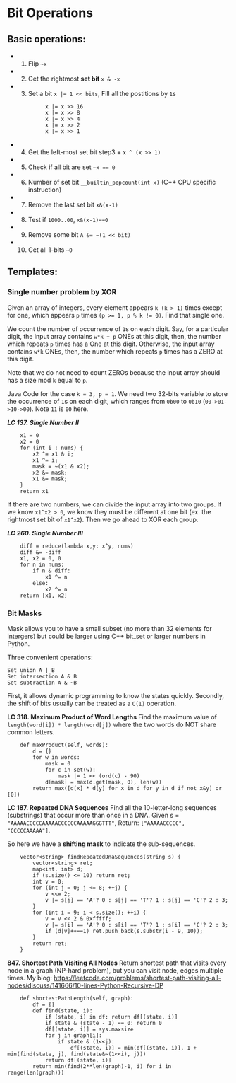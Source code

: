 # Bit Operations

## Basic operations:
* 1. Flip `~x`
* 2. Get the rightmost **set bit** `x & -x`
* 3. Set a bit `x |= 1 << bits`, Fill all the postitions by `1`s
```
            x |= x >> 16
            x |= x >> 8
            x |= x >> 4
            x |= x >> 2
            x |= x >> 1
```
* 4. Get the left-most set bit step3 + `x ^ (x >> 1)`
* 5. Check if all bit are set `~x == 0`
* 6. Number of set bit `__builtin_popcount(int x)` (C++ CPU specific instruction)
* 7. Remove the last set bit `x&(x-1)`
* 8. Test if `1000..00`, `x&(x-1)==0`
* 9. Remove some bit `A &= ~(1 << bit)`
* 10. Get all 1-bits `~0`

## Templates:

### Single number problem by XOR
Given an array of integers, every element appears `k (k > 1)` times except for one, which appears `p` times `(p >= 1, p % k != 0)`. Find that single one.

We count the number of occurrence of `1`s on each digit. Say, for a particular digit, the input array contains `w*k + p` ONEs at this digit, then, the number which repeats `p` times has a One at this digit. Otherwise, the input array contains `w*k` ONEs, then, the number which repeats `p` times has a ZERO at this digit.

Note that we do not need to count ZEROs because the input array should has a size mod `k` equal to `p`.

Java Code for the case `k = 3, p = 1`. We need two 32-bits variable to store the occurrence of `1`s on each digit, which ranges from `0b00` to `0b10` (`00->01->10->00`). Note `11` is `00` here.

***LC 137. Single Number II***

```
    x1 = 0
    x2 = 0
    for (int i : nums) {
        x2 ^= x1 & i;
        x1 ^= i;
        mask = ~(x1 & x2);
        x2 &= mask;
        x1 &= mask;
    }
    return x1
```

If there are two numbers, we can divide the input array into two groups. If we know `x1^x2 > 0`, we know they must be different at one bit (ex. the rightmost set bit of `x1^x2`). Then we go ahead to XOR each group.

***LC 260. Single Number III***

```
    diff = reduce(lambda x,y: x^y, nums)
    diff &= -diff
    x1, x2 = 0, 0
    for n in nums:
        if n & diff:
            x1 ^= n
        else:
            x2 ^= n
    return [x1, x2]
```

### Bit Masks
Mask allows you to have a small subset (no more than 32 elements for intergers) but could be larger using C++ bit_set or larger numbers in Python.

Three convenient operations:
```
Set union A | B
Set intersection A & B
Set subtraction A & ~B
```
First, it allows dynamic programming to know the states quickly. Secondly, the shift of bits usually can be treated as a `O(1)` operation.

**LC 318. Maximum Product of Word Lengths** Find the maximum value of `length(word[i]) * length(word[j])` where the two words do NOT share common letters.
```
    def maxProduct(self, words):
        d = {}
        for w in words:
            mask = 0
            for c in set(w):
                mask |= 1 << (ord(c) - 90)
            d[mask] = max(d.get(mask, 0), len(w))
        return max([d[x] * d[y] for x in d for y in d if not x&y] or [0])
```
**LC 187. Repeated DNA Sequences** Find all the 10-letter-long sequences (substrings) that occur more than once in a DNA.
Given s = `"AAAAACCCCCAAAAACCCCCCAAAAAGGGTTT"`,
Return: `["AAAAACCCCC", "CCCCCAAAAA"]`.

So here we have a **shifting mask** to indicate the sub-sequences.
```
    vector<string> findRepeatedDnaSequences(string s) {
        vector<string> ret;
        map<int, int> d;
        if (s.size() <= 10) return ret;
        int v = 0;
        for (int j = 0; j <= 8; ++j) {
            v <<= 2;
            v |= s[j] == 'A'? 0 : s[j] == 'T'? 1 : s[j] == 'C'? 2 : 3;
        }
        for (int i = 9; i < s.size(); ++i) {
            v = v << 2 & 0xfffff;
            v |= s[i] == 'A'? 0 : s[i] == 'T'? 1 : s[i] == 'C'? 2 : 3;
            if (d[v]++==1) ret.push_back(s.substr(i - 9, 10));
        }
        return ret;
    }
```

**847. Shortest Path Visiting All Nodes** Return shortest path that visits every node in a graph (NP-hard problem), but you can visit node, edges multiple times.
My blog:
<https://leetcode.com/problems/shortest-path-visiting-all-nodes/discuss/141666/10-lines-Python-Recursive-DP>
```
    def shortestPathLength(self, graph):
        df = {}
        def find(state, i):
            if (state, i) in df: return df[(state, i)]
            if state & (state - 1) == 0: return 0
            df[(state, i)] = sys.maxsize
            for j in graph[i]:
                if state & (1<<j):
                    df[(state, i)] = min(df[(state, i)], 1 + min(find(state, j), find(state&~(1<<i), j)))
            return df[(state, i)]
        return min(find(2**len(graph)-1, i) for i in range(len(graph)))
```
